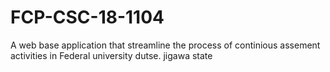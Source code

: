 # FCP-CSC-18-1104
A web base application that streamline the process of continious assement activities in Federal university dutse. jigawa state 
